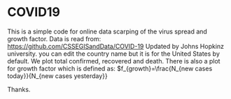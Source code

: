 # COVID19
This is a simple code for online data scarping of the virus spread and growth factor.
Data is read from:
https://github.com/CSSEGISandData/COVID-19
Updated by Johns Hopkinz university.
you can edit the country name but it is for the United States by default.
We plot total confirmed, recovered and death. There is also a plot for growth factor which is defined as:
$f_{growth}=\frac{N_{new cases today}}{N_{new cases yesterday}}

Thanks.
